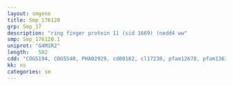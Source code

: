 ```yaml
---
layout: smgene
title: Smp_176120
grp: Smp_17
description: "ring finger protein 11 (sid 1669) (nedd4 ww"
smp: Smp_176120.1
uniprot: "G4M1R2"
length:   582
cdd: "COG5194, COG5540, PHA02929, cd00162, cl17238, pfam12678, pfam13639, smart00184"
kk: ns
categories: sm
---
```

